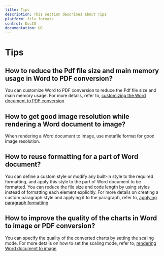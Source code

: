 ```yaml
---
title: Tips
description: This section describes about Tips
platform: file-formats
control: DocIO
documentation: UG
---
```

# Tips

## How to reduce the Pdf file size and main memory usage in Word to PDF conversion?

You can customize Word to PDF conversion to reduce the Pdf file size and main memory usage. For more details, refer to, [customizing the Word document to PDF conversion](/File-Formats/DocIO/Conversion)

## How to get good image resolution while rendering a Word document to image?

When rendering a Word document to image, use metafile format for good image resolution.

## How to reuse formatting for a part of Word document?

You can define a custom style or modify any built-in style to the required formatting, and apply this style to the part of Word document to be formatted. You can reduce the file size and code length by using styles instead of formatting each element explicitly. For more details on creating a custom paragraph style and applying it to the paragraph, refer to, [applying paragraph formatting](/File-Formats/DocIO/Working-with-Paragraph)

## How to improve the quality of the charts in Word to image or PDF conversion?

You can specify the quality of the converted charts by setting the scaling mode. For more details on how to set the scaling mode, refer to, [rendering Word document to image](/File-Formats/DocIO/Conversion)

